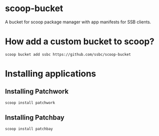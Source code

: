 # scoop-bucket
A bucket for scoop package manager with app manifests for SSB clients.

# How add a custom bucket to scoop?

```
scoop bucket add ssbc https://github.com/ssbc/scoop-bucket
```

# Installing applications

## Installing Patchwork

```
scoop install patchwork
```

## Installing Patchbay


```
scoop install patchbay
```